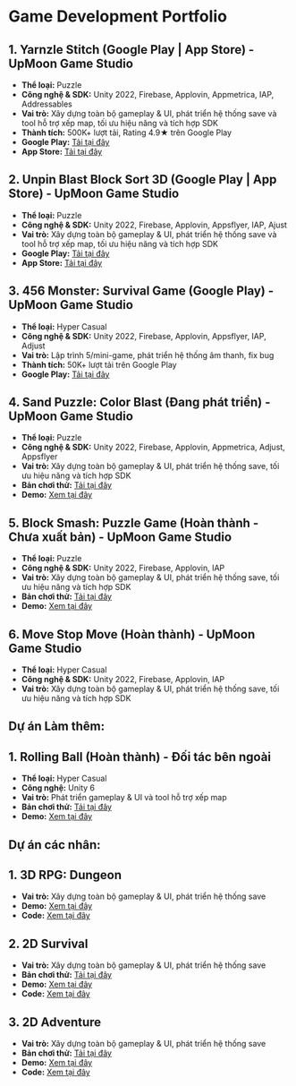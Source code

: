 # Game Development Portfolio
## 1. Yarnzle Stitch (Google Play | App Store) - UpMoon Game Studio
- **Thể loại:**  Puzzle
- **Công nghệ & SDK:** Unity 2022, Firebase, Applovin, Appmetrica, IAP, Addressables
- **Vai trò:** Xây dựng toàn bộ gameplay & UI, phát triển hệ thống save và tool hỗ trợ xếp map, tối ưu hiệu năng và tích hợp SDK
- **Thành tích:** 500K+ lượt tải, Rating 4.9★ trên Google Play
- **Google Play:** [Tải tại đây](https://play.google.com/store/apps/details?id=com.vgf.negaxy.yarnzle.stitch&hl=en)
- **App Store:** [Tải tại đây](https://apps.apple.com/vn/app/yarnzle-stitch/id6745729468)
## 2. Unpin Blast Block Sort 3D (Google Play | App Store) - UpMoon Game Studio
- **Thể loại:**  Puzzle
- **Công nghệ & SDK:** Unity 2022, Firebase, Applovin, Appsflyer, IAP, Ajust
- **Vai trò:** Xây dựng toàn bộ gameplay & UI, phát triển hệ thống save và tool hỗ trợ xếp map, tối ưu hiệu năng và tích hợp SDK
- **Google Play:** [Tải tại đây](https://play.google.com/store/apps/details?id=com.unpin.blast.blocks.sort3d&hl=en)
- **App Store:** [Tải tại đây](https://apps.apple.com/us/app/unpin-blast-block-sort-3d/id6743121152?l=en)
## 3. 456 Monster: Survival Game (Google Play) - UpMoon Game Studio
- **Thể loại:** Hyper Casual  
- **Công nghệ & SDK:** Unity 2022, Firebase, Applovin, Appsflyer, IAP, Adjust  
- **Vai trò:** Lập trình 5/mini-game, phát triển hệ thống âm thanh, fix bug  
- **Thành tích:** 50K+ lượt tải trên Google Play  
- **Google Play:** [Tải tại đây](https://play.google.com/store/apps/details?id=com.pub.um.quick.game100.monsters&hl=en)
## 4. Sand Puzzle: Color Blast (Đang phát triển) - UpMoon Game Studio
- **Thể loại:** Puzzle
- **Công nghệ & SDK:** Unity 2022, Firebase, Applovin, Appmetrica, Adjust, Appsflyer
- **Vai trò:** Xây dựng toàn bộ gameplay & UI, phát triển hệ thống save, tối ưu hiệu năng và tích hợp SDK
- **Bản chơi thử:** [Tải tại đây](https://drive.google.com/file/d/1-pzuLU9GXb96Y2T8iIfxYg51Vxhvcco3/view?usp=sharing)
- **Demo:** [Xem tại đây](https://youtu.be/sbVuJMyoWCU?si=ypmU2hOz7Dmsr3po)
## 5. Block Smash: Puzzle Game (Hoàn thành - Chưa xuất bản) - UpMoon Game Studio
- **Thể loại:** Puzzle
- **Công nghệ & SDK:** Unity 2022, Firebase, Applovin, IAP
- **Vai trò:** Xây dựng toàn bộ gameplay & UI, phát triển hệ thống save, tối ưu hiệu năng và tích hợp SDK  
- **Bản chơi thử:** [Tải tại đây](https://drive.google.com/file/d/1xHKUVnPSCQCK__PdaZF4qj6tbATKKHOB/view?usp=sharing)
- **Demo:** [Xem tại đây](https://youtu.be/Di_uaUXhH0Q?si=FakVyIxYD-Sx2swz)
## 6. Move Stop Move (Hoàn thành) - UpMoon Game Studio
- **Thể loại:** Hyper Casual
- **Công nghệ & SDK:** Unity 2022, Firebase, Applovin, IAP
- **Vai trò:** Xây dựng toàn bộ gameplay & UI, phát triển hệ thống save, tối ưu hiệu năng và tích hợp SDK
## Dự án Làm thêm:
## 1. Rolling Ball (Hoàn thành) - Đối tác bên ngoài
- **Thể loại:** Hyper Casual
- **Công nghệ:** Unity 6
- **Vai trò:** Phát triển gameplay & UI và tool hỗ trợ xếp map 
- **Bản chơi thử:** [Tải tại đây](https://drive.google.com/file/d/1cBktr0fFrhPfZ0Rf7bKd3lc1XVdTm20V/view?usp=sharing)
- **Demo:** [Xem tại đây]()
## Dự án các nhân:
## 1. 3D RPG: Dungeon
- **Vai trò:** Xây dựng toàn bộ gameplay & UI, phát triển hệ thống save
- **Demo:** [Xem tại đây](https://www.youtube.com/watch?v=HiJi1FfGGH4)
- **Code:** [Xem tại đây](https://github.com/NMinhhh/RPG-Project.git)
## 2. 2D Survival
- **Vai trò:** Xây dựng toàn bộ gameplay & UI, phát triển hệ thống save
- **Bản chơi thử:** [Tải tại đây](https://nhatminhhhhh.itch.io/game2d)
- **Demo:** [Xem tại đây](https://www.youtube.com/watch?v=_byMjpddU24)
- **Code:** [Xem tại đây](https://github.com/NMinhhh/Knight-2D.git)
## 3. 2D Adventure
- **Vai trò:** Xây dựng toàn bộ gameplay & UI, phát triển hệ thống save
- **Bản chơi thử:** [Tải tại đây](https://drive.google.com/file/d/13p7xAds3Sv7MRYm8Q6BjritD74568y7_/view?usp=sharing)
- **Demo:** [Xem tại đây](https://youtu.be/zFzDOCZjxzU)
- **Code:** [Xem tại đây](https://github.com/NMinhhh/First-Project.git)

